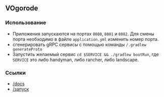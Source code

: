 ## VOgorode

### Использование

* Приложения запускаются на портах `8080`, `8081` и `8082`. Для смены порта необходимо в файле `application.yml` изменить номер порта.
* сгенерировать gRPC сервисы с помощью команды `/.gradlew generateProto`
* Запустить желаемый сервис `cd $SERVICE && ./gradlew bootRun`, где `SERVICE` это либо handyman, либо rancher, либо landscape.

### Ссылки
* [/docs](/docs)
* [/запуск](/dev/readme.md)
